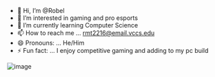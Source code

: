 - 👋 Hi, I’m @Robel
- 👀 I’m interested in gaming and pro esports
- 🌱 I’m currently learning Computer Science
- 📫 How to reach me ... rmt2216@email.vccs.edu
- 😄 Pronouns: ... He/Him
- ⚡ Fun fact: ... I enjoy competitive gaming and adding to my pc build

![image](https://github.com/user-attachments/assets/0162f648-ec3b-40dc-8142-cc783dfcf7db)

